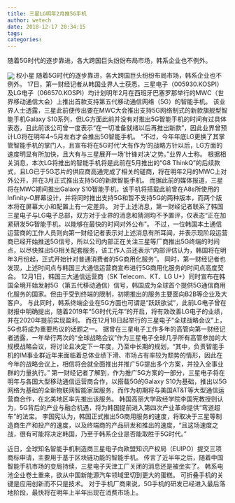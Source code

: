 ```yaml
---
title: 三星LG明年2月推5G手机
author: wetech
date: 2018-12-17 20:34:15
tags: 
categories: 
---
```

随着5G时代的逐步靠进，各大跨国巨头纷纷布局市场，韩系企业也不例外。
<!-- more -->
<img align="center" border="0" src="https://imgcdn.yicai.com/uppics/images/2018/12/405e16dceebd8f024cdb1e814f130f83.jpg" />
权小星
随着5G时代的逐步靠进，各大跨国巨头纷纷布局市场，韩系企业也不例外。
17日，第一财经记者从韩国业界人士获悉，三星电子（005930.KOSPI）及LG电子（066570.KOSPI）均计划明年2月在西班牙巴塞罗那举行的MWC（世界移动通信大会）上推出首款支持第五代移动通信网络（5G）的智能手机。
该业界人士透露，三星此前便传出要在MWC大会推出支持5G网络制式的新款旗舰型智能手机Galaxy S10系列，但LG方面此前并没有对推出5G智能手机的时间有过具体表态，且此前该公司曾一度表示“在一切准备就绪以后再推出新款”，因此业界曾预计LG将在明年4~5月左右才会推出5G智能手机。
“不过，今年年底LG更换了其掌管智能手机的掌门人，且宣布将在5G时代‘大有作为’的战略方针以后，LG方面的速度明显有所加快，且大有与三星展开一场‘针锋对决’之势。”业界人士称。
根据相关消息，本次LG将推出的智能手机将是此前在5月推出的“G8 ThinkQ”的后续款式，且LG已于5G芯片的供应商高通完成了相关的磋商，将在明年2月的MWC上对外公开，并在3月正式推出支持5G的新款智能手机。
而据此前的媒体报道，三星将在MWC期间推出Galaxy S10智能手机，该手机将搭载此前曾在A8s所使用的Infinity-O屏幕设计，并将同时推出支持5G和暂不支持5G的两种版本，而两个版本将在屏幕大小和配置上有一定差异。
对于上述消息，第一财经记者联系了韩国三星电子与LG电子总部，双方对于业界的消息和猜测均不予置评，仅表态“正在加紧研发5G智能手机，以能够在最快的时间对外公布”。
不过，一位韩国本土通信运营商的工作人员则向第一财经记者表示对上述消息有所耳闻，并表示现阶段运营商已经开始推送5G信号，所以公司内部正在关注三星等厂商推出5G终端的时间点，以尽快推出5G相关配套服务，该工作人员还表示“内部评估认为，韩国将在明年3月份起，正式开始针对普通消费者的5G商用化服务”。
同时，第一财经记者也发现，上述时间点与韩国三大通信运营商宣布进行5G商用化服务的时间点高度契合。
12月1日，韩国三大通信运营商（SK Telecom、KT、LG U+）同时宣布在韩国全境开始发射5G（第五代移动通信）信号，韩国成为全球首个提供5G通信商用化服务的国家。但由于受到终端的限制，初期推出的服务主要面向B2B等企业及大客户。
与此同时，韩系终端企业在5G方面也可谓是“跃跃欲试”，此前LG电子曾在财报中明确提出，随着2019年“5G时代元年”的开启，将有效改善LG电子的业绩，并在2020年提前实现盈利。
而在12月18日起举行的三星电子“全球战略会议”上，5G也将成为重要热议的话题之一。
据曾在三星电子工作多年的高管向第一财经记者透露，一年举行两次的“全球战略会议”作为三星电子全球几乎所有高管参加的大规模战略会议，将讨论且决定下一年度，乃至中长期的规划，“其中，负责智能手机的IM事业群近年来面临着总体业绩下滑、市场占有率较为颓势的情形，因此在今年的战略会议上，相信将会就全面推出并推广5G提出多个方案，并投入全事业群的力量执行。”
第一财经记者了解到，作为推广5G方案的一部分，三星电子将在明年与各国大型移动通信运营商合作，以搭载5G的Galaxy S10为基础，推出以5G网络为基础的全新物联网智能家居服务，而作为初期将与美国AT&T等大型通信运营商合作，在北美地区率先推出该服务。
韩国高丽大学政经学院李国宪教授则认为，5G背后的产业与融合机遇，将为韩国提前进入第四次产业革命提供“弯道超车”的法宝。
李国宪认为，韩国正式推出5G商用服务的速度，将取决于三星等制造商生产和投产的速度，以及终端商的产品研发和推出的速度，“且这场速度之战，很有可能将决定韩国，乃至于韩系企业是否能取胜于5G时代。”
 
 
近日，全球知名智能手机制造商三星电子向欧盟知识产权局（EUIPO）提交三项商标申请，主要用于基于区块链功能的智能手机。
传言了近半年之后，随着中国智能手机市场的变局持续，三星电子天津工厂关闭的消息还是被坐实了。
韩系电池企业卷土重来，欲从中国新能源汽车领域里切到更大的蛋糕。
可折叠手机的关键是应用创新而不只是技术。
对于手机厂商来说，5G手机的研发已经进入最后落地阶段，最快将在明年上半年出现在消费市场上。
